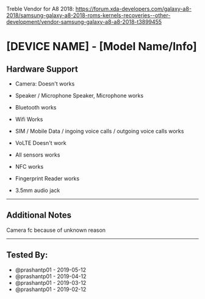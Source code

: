 Treble Vendor for A8 2018:
https://forum.xda-developers.com/galaxy-a8-2018/samsung-galaxy-a8-2018-roms-kernels-recoveries--other-development/vendor-samsung-galaxy-a8-a8-2018-t3899455

# [DEVICE NAME] - [Model Name/Info]
 ## Hardware Support
 * Camera: 
Doesn't works 

 * Speaker / Microphone
Speaker, Microphone works
 * Bluetooth
works
 * Wifi
Works
 * SIM / Mobile Data / ingoing voice calls / outgoing voice calls
works
 * VoLTE
Doesn't work
* All sensors
works
 * NFC
works
 * Fingerprint Reader
works
 * 3.5mm audio jack
 ***
## Additional Notes
Camera fc because of unknown reason

 ***

 ## Tested By:
* @prashantp01 - 2019-05-12
* @prashantp01 - 2019-04-12
* @prashantp01 - 2019-03-12
* @prashantp01 - 2019-02-12
